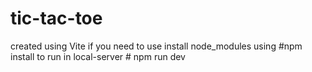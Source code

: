 # tic-tac-toe
created using Vite 
if you need to use install node_modules using #npm install
to run in local-server # npm run dev
